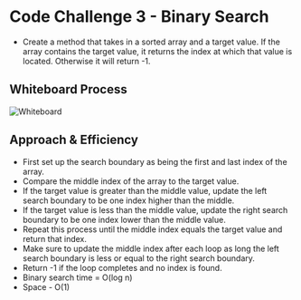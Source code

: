 # Code Challenge 3 - Binary Search

- Create a method that takes in a sorted array and a target value. If the array contains the target value, it returns the index at which that value is located. Otherwise it will return -1.

## Whiteboard Process
![Whiteboard](/cc3/cc3Whiteboard.png)

## Approach & Efficiency

- First set up the search boundary as being the first and last index of the array.
- Compare the middle index of the array to the target value.
- If the target value is greater than the middle value, update the left search boundary to be one index higher than the middle.
- If the target value is less than the middle value, update the right search boundary to be one index lower than the middle value.
- Repeat this process until the middle index equals the target value and return that index.
- Make sure to update the middle index after each loop as long the left search boundary is less or equal to the right search boundary.
- Return -1 if the loop completes and no index is found.
- Binary search time = O(log n)
- Space - O(1)
